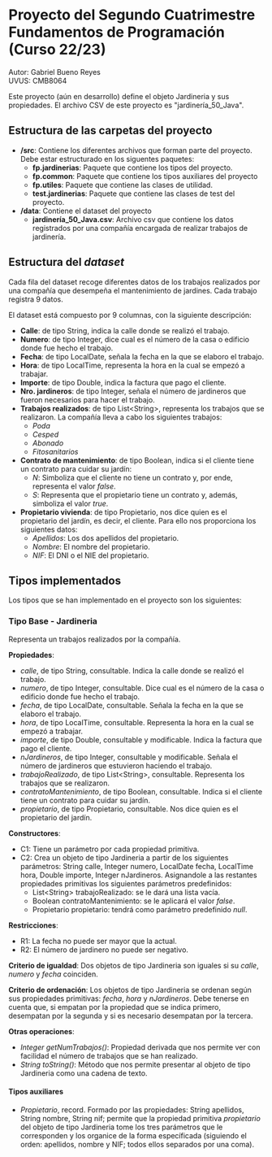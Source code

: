 # Proyecto del Segundo Cuatrimestre Fundamentos de Programación (Curso 22/23)
Autor: Gabriel Bueno Reyes              
UVUS: CMB8064

Este proyecto (aún en desarrollo) define el objeto Jardineria y sus propiedades. 
El archivo CSV de este proyecto es "jardinería_50_Java".

## Estructura de las carpetas del proyecto

* **/src**: Contiene los diferentes archivos que forman parte del proyecto. Debe estar estructurado en los siguentes paquetes:
  * **fp.jardinerias**: Paquete que contiene los tipos del proyecto.
  * **fp.common**: Paquete que contiene los tipos auxiliares del proyecto
  * **fp.utiles**:  Paquete que contiene las clases de utilidad. 
  * **test.jardinerias**: Paquete que contiene las clases de test del proyecto.
* **/data**: Contiene el dataset del proyecto
    * **jardinería_50_Java.csv**: Archivo csv que contiene los datos registrados por una compañía encargada de realizar trabajos de jardinería.
    
## Estructura del *dataset*

Cada fila del dataset recoge diferentes datos de los trabajos realizados por una compañía que desempeña el mantenimiento de jardines. Cada trabajo registra 9 datos.

El dataset está compuesto por 9 columnas, con la siguiente descripción:

* **Calle**: de tipo String, indica la calle donde se realizó el trabajo.
* **Numero**: de tipo Integer, dice cual es el número de la casa o edificio donde fue hecho el trabajo.
* **Fecha**: de tipo LocalDate, señala la fecha en la que se elaboro el trabajo.
* **Hora**: de tipo LocalTime, representa la hora en la cual se empezó a trabajar.
* **Importe**: de tipo Double, indica la factura que pago el cliente.
* **Nro. jardineros**: de tipo Integer, señala el número de jardineros que fueron necesarios para hacer el trabajo.
* **Trabajos realizados**: de tipo List\<String>, representa los trabajos que se realizaron. La compañía lleva a cabo los siguientes trabajos:
  * _Poda_
  * _Cesped_
  * _Abonado_
  * _Fitosanitarios_
* **Contrato de mantenimiento**: de tipo Boolean, indica si el cliente tiene un contrato para cuidar su jardín:
  * _N_: Simboliza que el cliente no tiene un contrato y, por ende, representa el valor *false*.
  * _S_: Representa que el propietario tiene un contrato y, además, simboliza el valor *true*.
* **Propietario vivienda**: de tipo Propietario, nos dice quien es el propietario del jardín, es decir, el cliente. Para ello nos proporciona los siguientes datos:
  * _Apellidos_: Los dos apellidos del propietario.
  * _Nombre_: El nombre del propietario.
  * _NIF_: El DNI o el NIE del propietario.

## Tipos implementados

Los tipos que se han implementado en el proyecto son los siguientes:

### Tipo Base - Jardineria
Representa un trabajos realizados por la compañía.

**Propiedades**:
- _calle_, de tipo String, consultable. Indica la calle donde se realizó el trabajo.
- _numero_, de tipo Integer, consultable. Dice cual es el número de la casa o edificio donde fue hecho el trabajo.
- _fecha_, de tipo LocalDate, consultable. Señala la fecha en la que se elaboro el trabajo.
- _hora_, de tipo LocalTime, consultable. Representa la hora en la cual se empezó a trabajar.
- _importe_, de tipo Double, consultable y modificable. Indica la factura que pago el cliente.
- _nJardineros_, de tipo Integer, consultable y modificable. Señala el número de jardineros que estuvieron haciendo el trabajo.
- _trabajoRealizado_, de tipo List\<String>, consultable. Representa los trabajos que se realizaron.
- _contratoMantenimiento_, de tipo Boolean, consultable. Indica si el cliente tiene un contrato para cuidar su jardín.
- _propietario_, de tipo Propietario, consultable. Nos dice quien es el propietario del jardín.

**Constructores**: 

- C1: Tiene un parámetro por cada propiedad primitiva.
- C2: Crea un objeto de tipo Jardineria a partir de los siguientes parámetros: String calle, Integer numero, LocalDate fecha, LocalTime hora, Double importe, Integer nJardineros. Asignandole a las restantes propiedades primitivas los siguientes parámetros predefinidos:
  - List\<String> trabajoRealizado: se le dará una lista vacía.
  - Boolean contratoMantenimiento: se le aplicará el valor *false*.
  - Propietario propietario: tendrá como parámetro predefinido *null*.

**Restricciones**:
 
- R1: La fecha no puede ser mayor que la actual.
- R2: El número de jardinero no puede ser negativo.

**Criterio de igualdad**: Dos objetos de tipo Jardineria son iguales si su _calle_, _numero_ y _fecha_ coinciden.

**Criterio de ordenación**: Los objetos de tipo Jardineria se ordenan según sus propiedades primitivas: _fecha_, _hora_ y _nJardineros_. Debe tenerse en cuenta que, si empatan por la propiedad que se indica primero, desempatan por la segunda y si es necesario desempatan por la tercera.

**Otras operaciones**:
 
-	_Integer getNumTrabajos()_: Propiedad derivada que nos permite ver con facilidad el número de trabajos que se han realizado.
-	_String toString()_: Método que nos permite presentar al objeto de tipo Jardineria como una cadena de texto.

#### **Tipos auxiliares**
- _Propietario_, record. Formado por las propiedades: String apellidos, String nombre, String nif; permite que la propiedad primitiva *propietario* del objeto de tipo Jardineria tome los tres parámetros que le corresponden y los organice de la forma específicada (siguiendo el orden: apellidos, nombre y NIF; todos ellos separados por una coma).